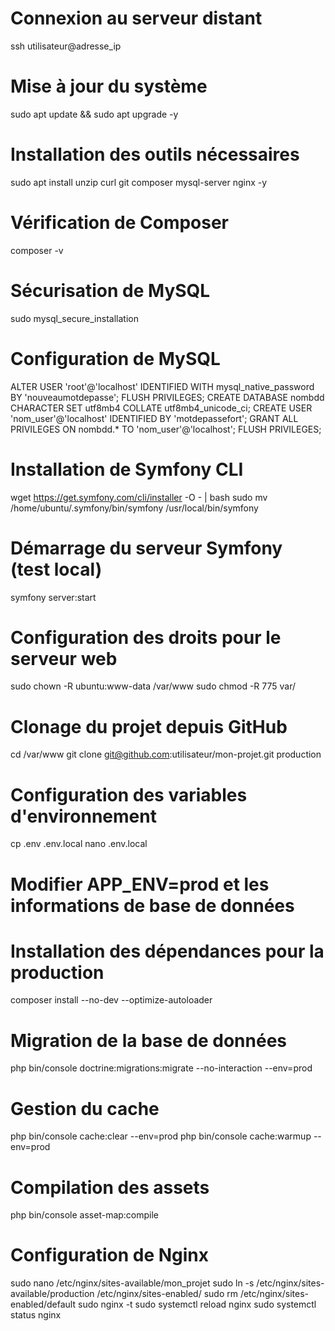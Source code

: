 # Connexion au serveur distant
ssh utilisateur@adresse_ip

# Mise à jour du système
sudo apt update && sudo apt upgrade -y

# Installation des outils nécessaires
sudo apt install unzip curl git composer mysql-server nginx -y

# Vérification de Composer
composer -v

# Sécurisation de MySQL
sudo mysql_secure_installation

# Configuration de MySQL
ALTER USER 'root'@'localhost' IDENTIFIED WITH mysql_native_password BY 'nouveaumotdepasse';
FLUSH PRIVILEGES;
CREATE DATABASE nombdd CHARACTER SET utf8mb4 COLLATE utf8mb4_unicode_ci;
CREATE USER 'nom_user'@'localhost' IDENTIFIED BY 'motdepassefort';
GRANT ALL PRIVILEGES ON nombdd.* TO 'nom_user'@'localhost';
FLUSH PRIVILEGES;

# Installation de Symfony CLI
wget https://get.symfony.com/cli/installer -O - | bash
sudo mv /home/ubuntu/.symfony/bin/symfony /usr/local/bin/symfony

# Démarrage du serveur Symfony (test local)
symfony server:start

# Configuration des droits pour le serveur web
sudo chown -R ubuntu:www-data /var/www
sudo chmod -R 775 var/

# Clonage du projet depuis GitHub
cd /var/www
git clone git@github.com:utilisateur/mon-projet.git production

# Configuration des variables d'environnement
cp .env .env.local
nano .env.local
# Modifier APP_ENV=prod et les informations de base de données

# Installation des dépendances pour la production
composer install --no-dev --optimize-autoloader

# Migration de la base de données
php bin/console doctrine:migrations:migrate --no-interaction --env=prod

# Gestion du cache
php bin/console cache:clear --env=prod
php bin/console cache:warmup --env=prod

# Compilation des assets
php bin/console asset-map:compile

# Configuration de Nginx
sudo nano /etc/nginx/sites-available/mon_projet
sudo ln -s /etc/nginx/sites-available/production /etc/nginx/sites-enabled/
sudo rm /etc/nginx/sites-enabled/default
sudo nginx -t
sudo systemctl reload nginx
sudo systemctl status nginx
